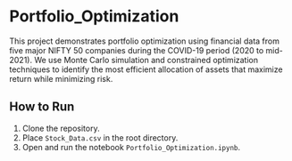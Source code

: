 # Portfolio_Optimization
This project demonstrates portfolio optimization using financial data from five major NIFTY 50 companies during the COVID-19 period (2020 to mid-2021). We use Monte Carlo simulation and constrained optimization techniques to identify the most efficient allocation of assets that maximize return while minimizing risk.

## How to Run

1. Clone the repository.
2. Place `Stock_Data.csv` in the root directory.
3. Open and run the notebook `Portfolio_Optimization.ipynb`.
